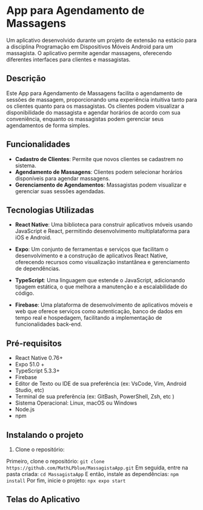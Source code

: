 # App para Agendamento de Massagens

Um aplicativo desenvolvido durante um projeto de extensão na estácio para a disciplina Programação em Dispositivos Móveis Android para um massagista. O aplicativo permite agendar massagens, oferecendo diferentes interfaces para clientes e massagistas.

## Descrição

Este App para Agendamento de Massagens facilita o agendamento de sessões de massagem, proporcionando uma experiência intuitiva tanto para os clientes quanto para os massagistas. Os clientes podem visualizar a disponibilidade do massagista e agendar horários de acordo com sua conveniência, enquanto os massagistas podem gerenciar seus agendamentos de forma simples.

## Funcionalidades

- **Cadastro de Clientes**: Permite que novos clientes se cadastrem no sistema.
- **Agendamento de Massagens**: Clientes podem selecionar horários disponíveis para agendar massagens.
- **Gerenciamento de Agendamentos**: Massagistas podem visualizar e gerenciar suas sessões agendadas.

## Tecnologias Utilizadas

- **React Native**: Uma biblioteca para construir aplicativos móveis usando JavaScript e React, permitindo desenvolvimento multiplataforma para iOS e Android.

- **Expo**: Um conjunto de ferramentas e serviços que facilitam o desenvolvimento e a construção de aplicativos React Native, oferecendo recursos como visualização instantânea e gerenciamento de dependências.

- **TypeScript**: Uma linguagem que estende o JavaScript, adicionando tipagem estática, o que melhora a manutenção e a escalabilidade do código.

- **Firebase**: Uma plataforma de desenvolvimento de aplicativos móveis e web que oferece serviços como autenticação, banco de dados em tempo real e hospedagem, facilitando a implementação de funcionalidades back-end.

## Pré-requisitos

- React Native 0.76+
- Expo 51.0 +
- TypeScript 5.3.3+
- Firebase
- Editor de Texto ou IDE de sua preferência (ex: VsCode, Vim, Android Studio, etc)
- Terminal de sua preferência (ex: GitBash, PowerShell, Zsh, etc )
- Sistema Operacional: Linux, macOS ou Windows
- Node.js
- npm

## Instalando o projeto
1. Clone o repositório:

Primeiro, clone o repositório:
`git clone https://github.com/MathLPblue/MassagistaApp.git`
Em seguida, entre na pasta criada:
`cd MassagistaApp`
E então, instale as dependências:
`npm install`
Por fim, inicie o projeto:
`npx expo start`


## Telas do Aplicativo
